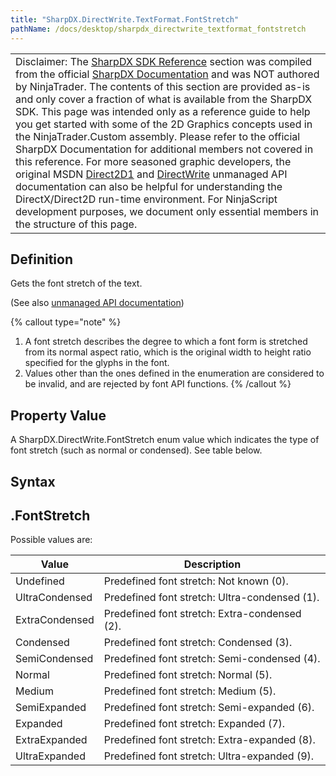 ```yaml
---
title: "SharpDX.DirectWrite.TextFormat.FontStretch"
pathName: /docs/desktop/sharpdx_directwrite_textformat_fontstretch
---
```


|  |
| --- |
| Disclaimer: The [SharpDX SDK Reference](/docs/desktop/sharpdx_sdk_reference) section was compiled from the official [SharpDX Documentation](http://sharpdx.org/) and was NOT authored by NinjaTrader. The contents of this section are provided as-is and only cover a fraction of what is available from the SharpDX SDK. This page was intended only as a reference guide to help you get started with some of the 2D Graphics concepts used in the NinjaTrader.Custom assembly. Please refer to the official SharpDX Documentation for additional members not covered in this reference. For more seasoned graphic developers, the original MSDN [Direct2D1](https://msdn.microsoft.com/en-us/library/windows/desktop/dd370990.aspx) and [DirectWrite](https://msdn.microsoft.com/en-us/library/windows/desktop/dd368038.aspx) unmanaged API documentation can also be helpful for understanding the DirectX/Direct2D run-time environment. For NinjaScript development purposes, we document only essential members in the structure of this page. |

## Definition

Gets the font stretch of the text.

(See also [unmanaged API documentation](https://msdn.microsoft.com/en-us/library/dd316646.aspx))

{% callout type="note" %}
1. A font stretch describes the degree to which a font form is stretched from its normal aspect ratio, which is the original width to height ratio specified for the glyphs in the font. 
2. Values other than the ones defined in the enumeration are considered to be invalid, and are rejected by font API functions.
{% /callout %}

## Property Value

A SharpDX.DirectWrite.FontStretch enum value which indicates the type of font stretch (such as normal or condensed). See table below.

## Syntax

## <textlayout>.FontStretch

Possible values are:

| Value | Description |
| --- | --- |
| Undefined | Predefined font stretch: Not known (0). |
| UltraCondensed | Predefined font stretch: Ultra-condensed (1). |
| ExtraCondensed | Predefined font stretch: Extra-condensed (2). |
| Condensed | Predefined font stretch: Condensed (3). |
| SemiCondensed | Predefined font stretch: Semi-condensed (4). |
| Normal | Predefined font stretch: Normal (5). |
| Medium | Predefined font stretch: Medium (5). |
| SemiExpanded | Predefined font stretch: Semi-expanded (6). |
| Expanded | Predefined font stretch: Expanded (7). |
| ExtraExpanded | Predefined font stretch: Extra-expanded (8). |
| UltraExpanded | Predefined font stretch: Ultra-expanded (9). |

